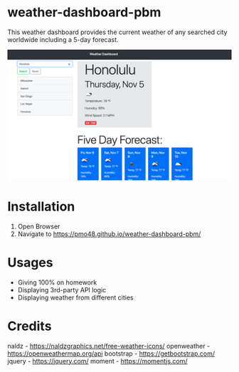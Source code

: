 # weather-dashboard-pbm

This weather dashboard provides the current weather of any searched city worldwide including a 5-day forecast.

![weather dashboard image](./Assets/Images/weather.png)

# Installation

1. Open Browser
2. Navigate to https://pmo48.github.io/weather-dashboard-pbm/

# Usages

- Giving 100% on homework
- Displaying 3rd-party API logic
- Displaying weather from different cities

# Credits

naldz - https://naldzgraphics.net/free-weather-icons/
openweather - https://openweathermap.org/api
bootstrap - https://getbootstrap.com/
jquery - https://jquery.com/
moment - https://momentjs.com/
